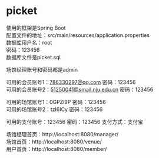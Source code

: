 # picket
使用的框架是Spring Boot</br>
配置文件的地址：src/main/resources/application.properties</br>
数据库用户名：root</br>
密码：123456</br>
数据库文件是picket.sql

场馆经理账号和密码都是admin

可用的会员账号1：786330297@qq.com 密码：123456</br>
可用的会员账号2：51250041@smail.nju.edu.cn 密码：123456

可用的场馆账号1：0GPZl9P 密码：123456</br>
可用的场馆账号2：tzI6ICy 密码：123456

可用的支付账号：123456 密码：123456 支付方式：支付宝

场馆经理首页：http://localhost:8080/manager/</br>
场馆首页：http://localhost:8080/venue/</br>
用户首页：http://localhost:8080/member/


